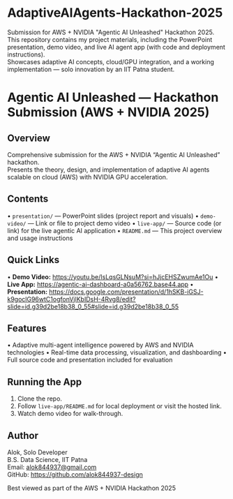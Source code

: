 # AdaptiveAIAgents-Hackathon-2025
Submission for AWS + NVIDIA "Agentic AI Unleashed" Hackathon 2025.  
This repository contains my project materials, including the PowerPoint presentation, demo video, and live AI agent app (with code and deployment instructions).  
Showcases adaptive AI concepts, cloud/GPU integration, and a working implementation — solo innovation by an IIT Patna student.

# Agentic AI Unleashed — Hackathon Submission (AWS + NVIDIA 2025)

## Overview
Comprehensive submission for the AWS + NVIDIA “Agentic AI Unleashed” hackathon.  
Presents the theory, design, and implementation of adaptive AI agents scalable on cloud (AWS) with NVIDIA GPU acceleration.

## Contents
• `presentation/` — PowerPoint slides (project report and visuals)
• `demo-video/` — Link or file to project demo video
• `live-app/` — Source code (or link) for the live agentic AI application
• `README.md` — This project overview and usage instructions

## Quick Links
• **Demo Video:** https://youtu.be/IsLqsGLNsuM?si=hJjcEHSZwumAe1Ou
• **Live App:** https://agentic-ai-dashboard-a0a56762.base44.app
• **Presentation:** https://docs.google.com/presentation/d/1hSKB-iGSJ-k9goclG96wtC1ogfonVjlKbIDsH-4Rvg8/edit?slide=id.g39d2be18b38_0_55#slide=id.g39d2be18b38_0_55

## Features
• Adaptive multi-agent intelligence powered by AWS and NVIDIA technologies
• Real-time data processing, visualization, and dashboarding
• Full source code and presentation included for evaluation

## Running the App
1. Clone the repo.
2. Follow `live-app/README.md` for local deployment or visit the hosted link.
3. Watch demo video for walk-through.

## Author
Alok, Solo Developer  
B.S. Data Science, IIT Patna  
Email: alok844937@gmail.com  
GitHub: https://github.com/alok844937-design


Best viewed as part of the AWS + NVIDIA Hackathon 2025
